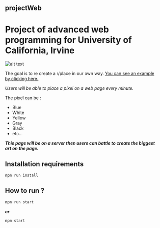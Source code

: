 ## projectWeb
# Project of advanced web programming for University of California, Irvine

![alt text](https://github.com/ElMatteo/r-placeProject/blob/main/public/img/Logo_p_rlace.png?raw=true)


The goal is to re create a r/place in our own way.
[You can see an example by clicking here.](https://www.reddit.com/r/place/)

_Users will be able to place a pixel on a web page every minute._

The pixel can be :
  * Blue
  * White
  * Yellow
  * Gray
  * Black
  * etc...

_**This page will be on a server then users can battle to create the biggest art on the page.**_

## Installation requirements ##
```bash
npm run install
```

## How to run ? ##
```bash
npm run start
```
_**or**_
```bash
npm start
```
